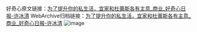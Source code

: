好奇心原文链接：[为了提升你的私生活，宜家和杜蕾斯各有主意_商业_好奇心日报-许冰清](https://www.qdaily.com/articles/7565.html)
WebArchive归档链接：[为了提升你的私生活，宜家和杜蕾斯各有主意_商业_好奇心日报-许冰清](http://web.archive.org/web/20190623172440/https://www.qdaily.com/articles/7565.html)
![image](http://ww3.sinaimg.cn/large/007d5XDply1g3wjl8h46yj30u039s7wh)